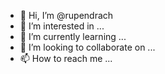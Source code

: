- 👋 Hi, I’m @rupendrach
- 👀 I’m interested in ...
- 🌱 I’m currently learning ...
- 💞️ I’m looking to collaborate on ...
- 📫 How to reach me ...

<!---
rupendrach/rupendrach is a ✨ special ✨ repository because its `README.md` (this file) appears on your GitHub profile.
You can click the Preview link to take a look at your changes.
--->
